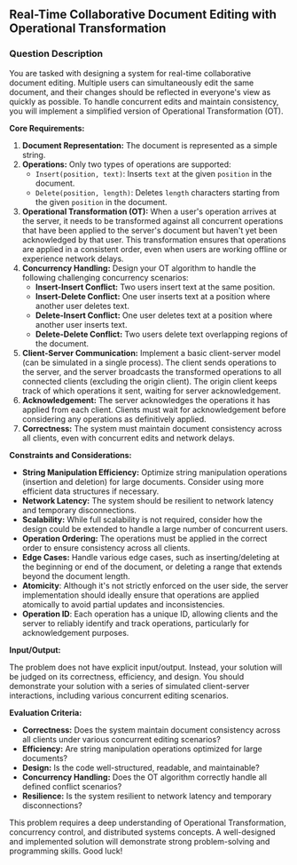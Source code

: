 ## Real-Time Collaborative Document Editing with Operational Transformation

### Question Description

You are tasked with designing a system for real-time collaborative document editing. Multiple users can simultaneously edit the same document, and their changes should be reflected in everyone's view as quickly as possible. To handle concurrent edits and maintain consistency, you will implement a simplified version of Operational Transformation (OT).

**Core Requirements:**

1.  **Document Representation:** The document is represented as a simple string.
2.  **Operations:** Only two types of operations are supported:
    *   `Insert(position, text)`: Inserts `text` at the given `position` in the document.
    *   `Delete(position, length)`: Deletes `length` characters starting from the given `position` in the document.
3.  **Operational Transformation (OT):** When a user's operation arrives at the server, it needs to be transformed against all concurrent operations that have been applied to the server's document but haven't yet been acknowledged by that user. This transformation ensures that operations are applied in a consistent order, even when users are working offline or experience network delays.
4.  **Concurrency Handling:** Design your OT algorithm to handle the following challenging concurrency scenarios:
    *   **Insert-Insert Conflict:** Two users insert text at the same position.
    *   **Insert-Delete Conflict:** One user inserts text at a position where another user deletes text.
    *   **Delete-Insert Conflict:** One user deletes text at a position where another user inserts text.
    *   **Delete-Delete Conflict:** Two users delete text overlapping regions of the document.
5.  **Client-Server Communication:** Implement a basic client-server model (can be simulated in a single process). The client sends operations to the server, and the server broadcasts the transformed operations to all connected clients (excluding the origin client). The origin client keeps track of which operations it sent, waiting for server acknowledgement.
6.  **Acknowledgement:** The server acknowledges the operations it has applied from each client. Clients must wait for acknowledgement before considering any operations as definitively applied.
7.  **Correctness:** The system must maintain document consistency across all clients, even with concurrent edits and network delays.

**Constraints and Considerations:**

*   **String Manipulation Efficiency:** Optimize string manipulation operations (insertion and deletion) for large documents. Consider using more efficient data structures if necessary.
*   **Network Latency:** The system should be resilient to network latency and temporary disconnections.
*   **Scalability:** While full scalability is not required, consider how the design could be extended to handle a large number of concurrent users.
*   **Operation Ordering:** The operations must be applied in the correct order to ensure consistency across all clients.
*   **Edge Cases:** Handle various edge cases, such as inserting/deleting at the beginning or end of the document, or deleting a range that extends beyond the document length.
*   **Atomicity**: Although it's not strictly enforced on the user side, the server implementation should ideally ensure that operations are applied atomically to avoid partial updates and inconsistencies.
*   **Operation ID**: Each operation has a unique ID, allowing clients and the server to reliably identify and track operations, particularly for acknowledgement purposes.

**Input/Output:**

The problem does not have explicit input/output. Instead, your solution will be judged on its correctness, efficiency, and design. You should demonstrate your solution with a series of simulated client-server interactions, including various concurrent editing scenarios.

**Evaluation Criteria:**

*   **Correctness:** Does the system maintain document consistency across all clients under various concurrent editing scenarios?
*   **Efficiency:** Are string manipulation operations optimized for large documents?
*   **Design:** Is the code well-structured, readable, and maintainable?
*   **Concurrency Handling:** Does the OT algorithm correctly handle all defined conflict scenarios?
*   **Resilience:** Is the system resilient to network latency and temporary disconnections?

This problem requires a deep understanding of Operational Transformation, concurrency control, and distributed systems concepts. A well-designed and implemented solution will demonstrate strong problem-solving and programming skills. Good luck!
